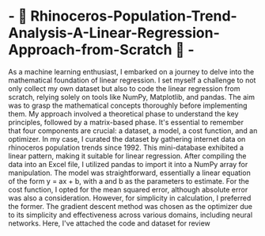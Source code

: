 # - 🦏 Rhinoceros-Population-Trend-Analysis-A-Linear-Regression-Approach-from-Scratch 🦏 -


As a machine learning enthusiast, I embarked on a journey to delve into the mathematical foundation of linear regression. I set myself a challenge to not only collect my own dataset but also to code the linear regression from scratch, relying solely on tools like NumPy, Matplotlib, and pandas. The aim was to grasp the mathematical concepts thoroughly before implementing them. My approach involved a theoretical phase to understand the key principles, followed by a matrix-based phase. It's essential to remember that four components are crucial: a dataset, a model, a cost function, and an optimizer. In my case, I curated the dataset by gathering internet data on rhinoceros population trends since 1992. This mini-database exhibited a linear pattern, making it suitable for linear regression. After compiling the data into an Excel file, I utilized pandas to import it into a NumPy array for manipulation. The model was straightforward, essentially a linear equation of the form y = ax + b, with a and b as the parameters to estimate. For the cost function, I opted for the mean squared error, although absolute error was also a consideration. However, for simplicity in calculation, I preferred the former. The gradient descent method was chosen as the optimizer due to its simplicity and effectiveness across various domains, including neural networks. Here, I've attached the code and dataset for review
